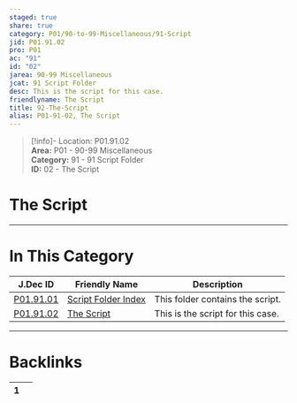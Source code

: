 ```yaml
---  
staged: true  
share: true  
category: P01/90-to-99-Miscellaneous/91-Script  
jid: P01.91.02  
pro: P01  
ac: "91"  
id: "02"  
jarea: 90-99 Miscellaneous  
jcat: 91 Script Folder  
desc: This is the script for this case.  
friendlyname: The Script  
title: 92-The-Script  
alias: P01-91-02, The Script  
---  
```

  
>[!info]- Location: P01.91.02  
>**Area:** P01 - 90-99 Miscellaneous  
>**Category:** 91 - 91 Script Folder  
>**ID:** 02 - The Script  
  
# The Script  
  
  
---  
# In This Category  
  
| J.Dec ID                                                                            | Friendly Name                                                                         | Description                       |  
| ----------------------------------------------------------------------------------- | ------------------------------------------------------------------------------------- | --------------------------------- |  
| [P01.91.01](./index.md)         | [Script Folder Index](./index.md) | This folder contains the script.  |  
| [P01.91.02](92-The-Script.md) | [The Script](92-The-Script.md)  | This is the script for this case. |  
  
  
---  
# Backlinks  
<div><table class="dataview table-view-table"><thead class="table-view-thead"><tr class="table-view-tr-header"><th class="table-view-th"><span></span><span class="dataview small-text">1</span></th><th class="table-view-th"><span></span></th></tr></thead><tbody class="table-view-tbody"></tbody></table></div>